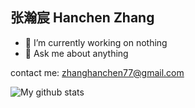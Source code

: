 ## 张瀚宸 Hanchen Zhang

- 🔭 I’m currently working on nothing
- 💬 Ask me about anything

contact me:
<zhanghanchen77@gmail.com>

![My github stats](https://github-readme-stats.vercel.app/api?username=zhc7&show_icons=true&theme=radical)

<!--
**zhc7/zhc7** is a ✨ _special_ ✨ repository because its `README.md` (this file) appears on your GitHub profile.

Here are some ideas to get you started:

- 🔭 I’m currently working on ...
- 🌱 I’m currently learning ...
- 👯 I’m looking to collaborate on ...
- 🤔 I’m looking for help with ...
- 💬 Ask me about ...
- 📫 How to reach me: ...
- 😄 Pronouns: ...
- ⚡ Fun fact: ...
-->
